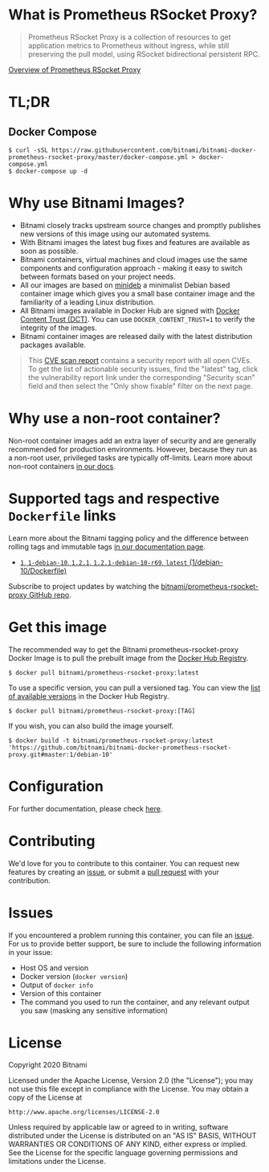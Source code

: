 # What is Prometheus RSocket Proxy?

> Prometheus RSocket Proxy is a collection of resources to get application metrics to Prometheus without ingress, while still preserving the pull model, using RSocket bidirectional persistent RPC.

[Overview of Prometheus RSocket Proxy](https://github.com/micrometer-metrics/prometheus-rsocket-proxy)

# TL;DR

## Docker Compose

```console
$ curl -sSL https://raw.githubusercontent.com/bitnami/bitnami-docker-prometheus-rsocket-proxy/master/docker-compose.yml > docker-compose.yml
$ docker-compose up -d
```

# Why use Bitnami Images?

* Bitnami closely tracks upstream source changes and promptly publishes new versions of this image using our automated systems.
* With Bitnami images the latest bug fixes and features are available as soon as possible.
* Bitnami containers, virtual machines and cloud images use the same components and configuration approach - making it easy to switch between formats based on your project needs.
* All our images are based on [minideb](https://github.com/bitnami/minideb) a minimalist Debian based container image which gives you a small base container image and the familiarity of a leading Linux distribution.
* All Bitnami images available in Docker Hub are signed with [Docker Content Trust (DCT)](https://docs.docker.com/engine/security/trust/content_trust/). You can use `DOCKER_CONTENT_TRUST=1` to verify the integrity of the images.
* Bitnami container images are released daily with the latest distribution packages available.


> This [CVE scan report](https://quay.io/repository/bitnami/prometheus-rsocket-proxy?tab=tags) contains a security report with all open CVEs. To get the list of actionable security issues, find the "latest" tag, click the vulnerability report link under the corresponding "Security scan" field and then select the "Only show fixable" filter on the next page.

# Why use a non-root container?

Non-root container images add an extra layer of security and are generally recommended for production environments. However, because they run as a non-root user, privileged tasks are typically off-limits. Learn more about non-root containers [in our docs](https://docs.bitnami.com/tutorials/work-with-non-root-containers/).

# Supported tags and respective `Dockerfile` links

Learn more about the Bitnami tagging policy and the difference between rolling tags and immutable tags [in our documentation page](https://docs.bitnami.com/tutorials/understand-rolling-tags-containers/).


* [`1`, `1-debian-10`, `1.2.1`, `1.2.1-debian-10-r69`, `latest` (1/debian-10/Dockerfile)](https://github.com/bitnami/bitnami-docker-prometheus-rsocket-proxy/blob/1.2.1-debian-10-r69/1/debian-10/Dockerfile)

Subscribe to project updates by watching the [bitnami/prometheus-rsocket-proxy GitHub repo](https://github.com/bitnami/bitnami-docker-prometheus-rsocket-proxy).

# Get this image

The recommended way to get the Bitnami prometheus-rsocket-proxy Docker Image is to pull the prebuilt image from the [Docker Hub Registry](https://hub.docker.com/r/bitnami/prometheus-rsocket-proxy).

```console
$ docker pull bitnami/prometheus-rsocket-proxy:latest
```

To use a specific version, you can pull a versioned tag. You can view the [list of available versions](https://hub.docker.com/r/bitnami/prometheus-rsocket-proxy/tags/) in the Docker Hub Registry.

```console
$ docker pull bitnami/prometheus-rsocket-proxy:[TAG]
```

If you wish, you can also build the image yourself.

```console
$ docker build -t bitnami/prometheus-rsocket-proxy:latest 'https://github.com/bitnami/bitnami-docker-prometheus-rsocket-proxy.git#master:1/debian-10'
```

# Configuration

For further documentation, please check [here](https://github.com/micrometer-metrics/prometheus-rsocket-proxy).

# Contributing

We'd love for you to contribute to this container. You can request new features by creating an [issue](https://github.com/bitnami/bitnami-docker-prometheus-rsocket-proxy/issues), or submit a [pull request](https://github.com/bitnami/bitnami-docker-prometheus-rsocket-proxy/pulls) with your contribution.

# Issues

If you encountered a problem running this container, you can file an [issue](https://github.com/bitnami/bitnami-docker-prometheus-rsocket-proxy/issues/new). For us to provide better support, be sure to include the following information in your issue:

- Host OS and version
- Docker version (`docker version`)
- Output of `docker info`
- Version of this container
- The command you used to run the container, and any relevant output you saw (masking any sensitive information)

# License

Copyright 2020 Bitnami

Licensed under the Apache License, Version 2.0 (the "License");
you may not use this file except in compliance with the License.
You may obtain a copy of the License at

    http://www.apache.org/licenses/LICENSE-2.0

Unless required by applicable law or agreed to in writing, software
distributed under the License is distributed on an "AS IS" BASIS,
WITHOUT WARRANTIES OR CONDITIONS OF ANY KIND, either express or implied.
See the License for the specific language governing permissions and
limitations under the License.
